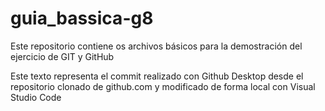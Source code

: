# guia_bassica-g8
Este repositorio contiene os archivos básicos para la demostración del ejercicio de GIT y GitHub


Este texto representa el commit realizado con Github Desktop desde el repositorio clonado de github.com y modificado de forma local con Visual Studio Code
